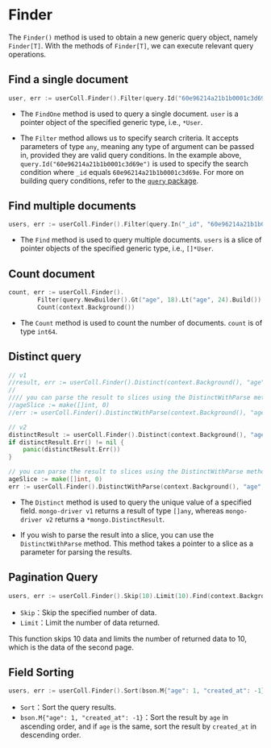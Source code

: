 # Finder

The `Finder()` method is used to obtain a new generic query object, namely `Finder[T]`. With the methods of `Finder[T]`, we can execute relevant query operations.

## Find a single document

```go
user, err := userColl.Finder().Filter(query.Id("60e96214a21b1b0001c3d69e")).FindOne(context.Background())
```

- The `FindOne` method is used to query a single document. `user` is a pointer object of the specified generic type, i.e., `*User`.

- The `Filter` method allows us to specify search criteria. It accepts parameters of type `any`, meaning any type of argument can be passed in, provided they are valid query conditions. In the example above, `query.Id("60e96214a21b1b0001c3d69e")` is used to specify the search condition where `_id` equals `60e96214a21b1b0001c3d69e`. For more on building query conditions, refer to the [`query` package](../build/query/introduction).

## Find multiple documents

```go
users, err := userColl.Finder().Filter(query.In("_id", "60e96214a21b1b0001c3d69e", "80e96214a21b1b0001c3d70e")).Find(context.Background())
```

- The `Find` method is used to query multiple documents. `users` is a slice of pointer objects of the specified generic type, i.e., `[]*User`.

## Count document

```go
count, err := userColl.Finder().
		Filter(query.NewBuilder().Gt("age", 18).Lt("age", 24).Build()).
		Count(context.Background())
```

- The `Count` method is used to count the number of documents. `count` is of type `int64`.

## Distinct query

```go
// v1
//result, err := userColl.Finder().Distinct(context.Background(), "age")
//
//// you can parse the result to slices using the DistinctWithParse method
//ageSlice := make([]int, 0)
//err := userColl.Finder().DistinctWithParse(context.Background(), "age", &ageSlice)

// v2
distinctResult := userColl.Finder().Distinct(context.Background(), "age")
if distinctResult.Err() != nil {
    panic(distinctResult.Err())
}

// you can parse the result to slices using the DistinctWithParse method
ageSlice := make([]int, 0)
err := userColl.Finder().DistinctWithParse(context.Background(), "age", &ageSlice)
```

- The `Distinct` method is used to query the unique value of a specified field. `mongo-driver v1` returns a result of type `[]any`, whereas `mongo-driver v2` returns a `*mongo.DistinctResult`.

- If you wish to parse the result into a slice, you can use the `DistinctWithParse` method. This method takes a pointer to a slice as a parameter for parsing the results.

## Pagination Query

```go
users, err := userColl.Finder().Skip(10).Limit(10).Find(context.Background())
```

- `Skip`：Skip the specified number of data.
- `Limit`：Limit the number of data returned.

This function skips 10 data and limits the number of returned data to 10, which is the data of the second page.

## Field Sorting

```go
users, err := userColl.Finder().Sort(bson.M{"age": 1, "created_at": -1}).Find(context.Background())
```

- `Sort`：Sort the query results.
- `bson.M{"age": 1, "created_at": -1}`：Sort the result by `age` in ascending order, and if `age` is the same, sort the result by `created_at` in descending order.
